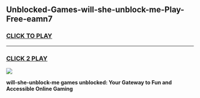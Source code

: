 
## Unblocked-Games-will-she-unblock-me-Play-Free-eamn7
<h3>
<a href="https://premium76.site?title=will-she-unblock-me&ref=10A">CLICK TO PLAY</a></h3>
<hr>

<h3>
<a href="https://premium76.site?title=will-she-unblock-me&ref=10A">CLICK 2 PLAY</a>
  
</h3>

<a href="https://premium76.site?title=will-she-unblock-me&ref=10A"><img src="https://clearcache.store/games.png"></a>


**will-she-unblock-me games unblocked: Your Gateway to Fun and Accessible Online Gaming**
